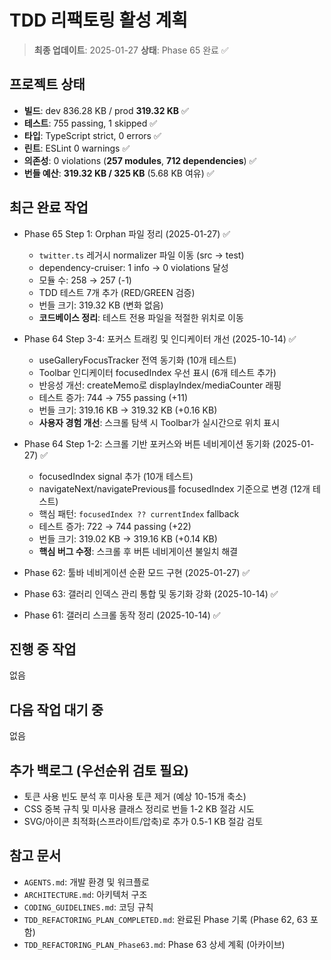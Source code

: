 # TDD 리팩토링 활성 계획

> **최종 업데이트**: 2025-01-27 **상태**: Phase 65 완료 ✅

## 프로젝트 상태

- **빌드**: dev 836.28 KB / prod **319.32 KB** ✅
- **테스트**: 755 passing, 1 skipped ✅
- **타입**: TypeScript strict, 0 errors ✅
- **린트**: ESLint 0 warnings ✅
- **의존성**: 0 violations (**257 modules**, **712 dependencies**) ✅
- **번들 예산**: **319.32 KB / 325 KB** (5.68 KB 여유) ✅

## 최근 완료 작업

- Phase 65 Step 1: Orphan 파일 정리 (2025-01-27) ✅
  - `twitter.ts` 레거시 normalizer 파일 이동 (src → test)
  - dependency-cruiser: 1 info → 0 violations 달성
  - 모듈 수: 258 → 257 (-1)
  - TDD 테스트 7개 추가 (RED/GREEN 검증)
  - 번들 크기: 319.32 KB (변화 없음)
  - **코드베이스 정리**: 테스트 전용 파일을 적절한 위치로 이동

- Phase 64 Step 3-4: 포커스 트래킹 및 인디케이터 개선 (2025-10-14) ✅
  - useGalleryFocusTracker 전역 동기화 (10개 테스트)
  - Toolbar 인디케이터 focusedIndex 우선 표시 (6개 테스트 추가)
  - 반응성 개선: createMemo로 displayIndex/mediaCounter 래핑
  - 테스트 증가: 744 → 755 passing (+11)
  - 번들 크기: 319.16 KB → 319.32 KB (+0.16 KB)
  - **사용자 경험 개선**: 스크롤 탐색 시 Toolbar가 실시간으로 위치 표시

- Phase 64 Step 1-2: 스크롤 기반 포커스와 버튼 네비게이션 동기화 (2025-01-27) ✅
  - focusedIndex signal 추가 (10개 테스트)
  - navigateNext/navigatePrevious를 focusedIndex 기준으로 변경 (12개 테스트)
  - 핵심 패턴: `focusedIndex ?? currentIndex` fallback
  - 테스트 증가: 722 → 744 passing (+22)
  - 번들 크기: 319.02 KB → 319.16 KB (+0.14 KB)
  - **핵심 버그 수정**: 스크롤 후 버튼 네비게이션 불일치 해결

- Phase 62: 툴바 네비게이션 순환 모드 구현 (2025-01-27) ✅
- Phase 63: 갤러리 인덱스 관리 통합 및 동기화 강화 (2025-10-14) ✅
- Phase 61: 갤러리 스크롤 동작 정리 (2025-10-14) ✅

## 진행 중 작업

없음

## 다음 작업 대기 중

없음

## 추가 백로그 (우선순위 검토 필요)

- 토큰 사용 빈도 분석 후 미사용 토큰 제거 (예상 10-15개 축소)
- CSS 중복 규칙 및 미사용 클래스 정리로 번들 1-2 KB 절감 시도
- SVG/아이콘 최적화(스프라이트/압축)로 추가 0.5-1 KB 절감 검토

## 참고 문서

- `AGENTS.md`: 개발 환경 및 워크플로
- `ARCHITECTURE.md`: 아키텍처 구조
- `CODING_GUIDELINES.md`: 코딩 규칙
- `TDD_REFACTORING_PLAN_COMPLETED.md`: 완료된 Phase 기록 (Phase 62, 63 포함)
- `TDD_REFACTORING_PLAN_Phase63.md`: Phase 63 상세 계획 (아카이브)
